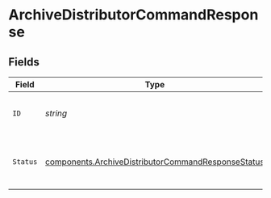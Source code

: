 # ArchiveDistributorCommandResponse


## Fields

| Field                                                                                                                    | Type                                                                                                                     | Required                                                                                                                 | Description                                                                                                              | Example                                                                                                                  |
| ------------------------------------------------------------------------------------------------------------------------ | ------------------------------------------------------------------------------------------------------------------------ | ------------------------------------------------------------------------------------------------------------------------ | ------------------------------------------------------------------------------------------------------------------------ | ------------------------------------------------------------------------------------------------------------------------ |
| `ID`                                                                                                                     | *string*                                                                                                                 | :heavy_check_mark:                                                                                                       | Unique identifier of the distributor.                                                                                    | dist_9eee7192d4dd4ff88069b5b78db6ba16                                                                                    |
| `Status`                                                                                                                 | [components.ArchiveDistributorCommandResponseStatus](../../models/components/archivedistributorcommandresponsestatus.md) | :heavy_check_mark:                                                                                                       | Status of the distributor after being archived.                                                                          | ARCHIVED                                                                                                                 |